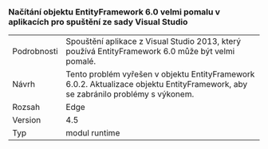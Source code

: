 ### <a name="entityframework-60-loads-very-slowly-in-apps-launched-from-visual-studio"></a>Načítání objektu EntityFramework 6.0 velmi pomalu v aplikacích pro spuštění ze sady Visual Studio

|   |   |
|---|---|
|Podrobnosti|Spouštění aplikace z Visual Studio 2013, který používá EntityFramework 6.0 může být velmi pomalé.|
|Návrh|Tento problém vyřešen v objektu EntityFramework 6.0.2. Aktualizace objektu EntityFramework, aby se zabránilo problémy s výkonem.|
|Rozsah|Edge|
|Version|4.5|
|Typ|modul runtime|

